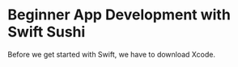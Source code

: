 # Beginner App Development with Swift Sushi

Before we get started with Swift, we have to download Xcode.

